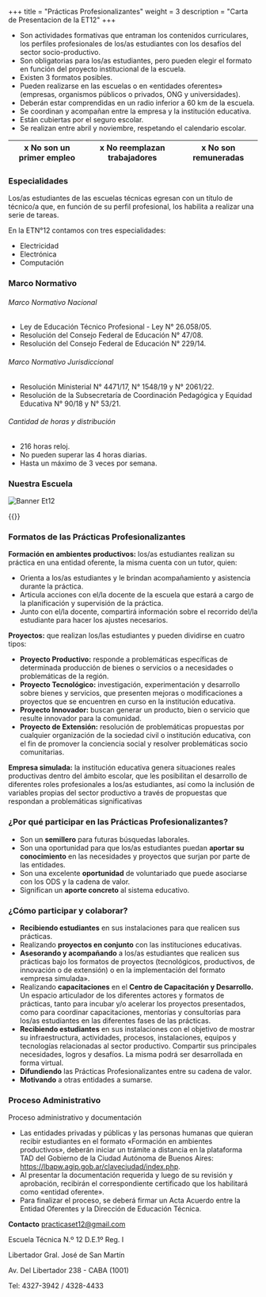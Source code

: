 +++
title = "Prácticas Profesionalizantes"
weight = 3
description = "Carta de Presentacion de la ET12"
+++

- Son actividades formativas que entraman los contenidos curriculares, los perfiles profesionales de los/as estudiantes con los desafíos del sector socio-productivo.
- Son obligatorias para los/as estudiantes, pero pueden elegir el formato en función del proyecto institucional de la escuela.
- Existen 3 formatos posibles.
- Pueden realizarse en las escuelas o en «entidades oferentes» (empresas, organismos públicos o privados, ONG y universidades).
- Deberán estar comprendidas en un radio inferior a 60 km de la escuela.
- Se coordinan y acompañan entre la empresa y la institución educativa.
- Están cubiertas por el seguro escolar.
- Se realizan entre abril y noviembre, respetando el calendario escolar.

 | x No son un primer empleo | x No reemplazan trabajadores | x No son remuneradas |
 | ----------- | ----------- |  ----------- |

 ### Especialidades
 Los/as estudiantes de las escuelas técnicas egresan con un título de técnico/a que, en función de su perfil profesional, los habilita a realizar una serie de tareas.

 En la ETN°12 contamos con tres especialidades:

- Electricidad
- Electrónica
- Computación 

### Marco Normativo
###### Marco Normativo Nacional
- Ley de Educación Técnico Profesional - Ley N° 26.058/05.
- Resolución del Consejo Federal de Educación N° 47/08.
- Resolución del Consejo Federal de Educación N° 229/14.

###### Marco Normativo Jurisdiccional
- Resolución Ministerial N° 4471/17, N° 1548/19 y N° 2061/22.
- Resolución de la Subsecretaría de Coordinación Pedagógica y Equidad Educativa N° 90/18 y N° 53/21.

###### Cantidad de horas y distribución
- 216 horas reloj.
- No pueden superar las 4 horas diarias.
- Hasta un máximo de 3 veces por semana.

### Nuestra Escuela
![Banner Et12](/imgs/tec12.jpg?height=500px)

{{<mapita>}}

### Formatos de las Prácticas Profesionalizantes
**Formación en ambientes productivos:** los/as estudiantes realizan su práctica en una entidad oferente, la misma cuenta con un tutor, quien:
- Orienta a los/as estudiantes y le brindan acompañamiento y asistencia durante la práctica.
- Articula acciones con el/la docente de la escuela que estará a cargo de la planificación y supervisión de la práctica.
- Junto con el/la docente, compartirá información sobre el recorrido del/la estudiante para hacer los ajustes necesarios.

**Proyectos:** que realizan los/las estudiantes y pueden dividirse en cuatro tipos:

- **Proyecto Productivo:** responde a problemáticas específicas de determinada producción de bienes o servicios o a necesidades o problemáticas de la región.
- **Proyecto Tecnológico:** investigación, experimentación y desarrollo sobre bienes y servicios, que presenten mejoras o modificaciones a proyectos que se encuentren en curso en la institución educativa.
- **Proyecto Innovador:** buscan generar un producto, bien o servicio que resulte innovador para la comunidad.
- **Proyecto de Extensión:** resolución de problemáticas propuestas por cualquier organización de la sociedad civil o institución educativa, con el fin de promover la conciencia social y resolver problemáticas socio comunitarias.

**Empresa simulada:** la institución educativa genera situaciones reales productivas dentro del ámbito escolar, que les posibilitan el desarrollo de diferentes roles profesionales a los/as estudiantes, así como la inclusión de variables propias del sector productivo a través de propuestas que respondan a problemáticas significativas

### ¿Por qué participar en las Prácticas Profesionalizantes?
- Son un **semillero** para futuras búsquedas laborales.
- Son una oportunidad para que los/as estudiantes puedan **aportar su conocimiento** en las necesidades y proyectos que surjan por parte de las entidades.
- Son una excelente **oportunidad** de voluntariado que puede asociarse con los ODS y la cadena de valor.
- Significan un **aporte concreto** al sistema educativo.

### ¿Cómo participar y colaborar?
- **Recibiendo estudiantes** en sus instalaciones para que realicen sus prácticas.
- Realizando **proyectos en conjunto** con las instituciones educativas.
- **Asesorando y acompañando** a los/as estudiantes que realicen sus prácticas bajo los formatos de proyectos (tecnológicos, productivos, de innovación o de extensión) o en la implementación del formato
«empresa simulada».
- Realizando **capacitaciones** en el **Centro de Capacitación y Desarrollo.** Un espacio articulador de los diferentes actores y formatos de prácticas, tanto para incubar y/o acelerar los proyectos presentados, como para coordinar capacitaciones, mentorías y consultorías para los/as estudiantes en las diferentes fases de las prácticas.
- **Recibiendo estudiantes** en sus instalaciones con el objetivo de mostrar su infraestructura, actividades, procesos, instalaciones, equipos y tecnologías relacionadas al sector productivo. Compartir sus principales necesidades, logros y desafíos. La misma podrá ser desarrollada en forma virtual.
- **Difundiendo** las Prácticas Profesionalizantes entre su cadena de valor.
- **Motivando** a otras entidades a sumarse.

### Proceso Administrativo
Proceso administrativo y documentación

- Las entidades privadas y públicas y las personas humanas que quieran recibir estudiantes en el formato
«Formación en ambientes productivos», deberán iniciar un trámite a distancia en la plataforma TAD del Gobierno de la Ciudad Autónoma de Buenos Aires: https://lbapw.agip.gob.ar/claveciudad/index.php.
- Al presentar la documentación requerida y luego de su revisión y aprobación, recibirán el correspondiente certificado que los habilitará como «entidad oferente».
- Para finalizar el proceso, se deberá firmar un Acta Acuerdo entre la Entidad Oferentes y la Dirección de Educación Técnica.

**Contacto**
[practicaset12@gmail.com](mailto:practicaset12@gmail.com)

Escuela Técnica N.º 12 D.E.1º Reg. I

Libertador Gral. José de San Martín

Av. Del Libertador 238 - CABA (1001)

Tel: 4327-3942 / 4328-4433


